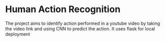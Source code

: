 # Human Action Recognition
 The project aims to identify action performed in a youtube video by taking the video link and using CNN to predict the action. It uses flask for local deployment

